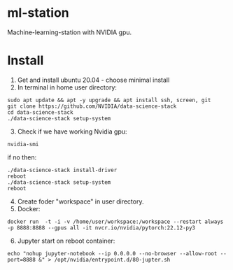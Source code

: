 # ml-station
Machine-learning-station with NVIDIA gpu.

# Install
1. Get and install ubuntu 20.04 - choose minimal install
2. In terminal in home user directory:
```
sudo apt update && apt -y upgrade && apt install ssh, screen, git 
git clone https://github.com/NVIDIA/data-science-stack
cd data-science-stack
./data-science-stack setup-system
```
3. Check if we have working Nvidia gpu:
```
nvidia-smi
```
if no then:
```
./data-science-stack install-driver
reboot
./data-science-stack setup-system
reboot
```
4. Create foder "workspace" in user directory.
5. Docker:
```
docker run  -t -i -v /home/user/workspace:/workspace --restart always -p 8888:8888 --gpus all -it nvcr.io/nvidia/pytorch:22.12-py3
```
6. Jupyter start on reboot container:
```
echo "nohup jupyter-notebook --ip 0.0.0.0 --no-browser --allow-root --port=8888 &" > /opt/nvidia/entrypoint.d/80-jupter.sh
```
